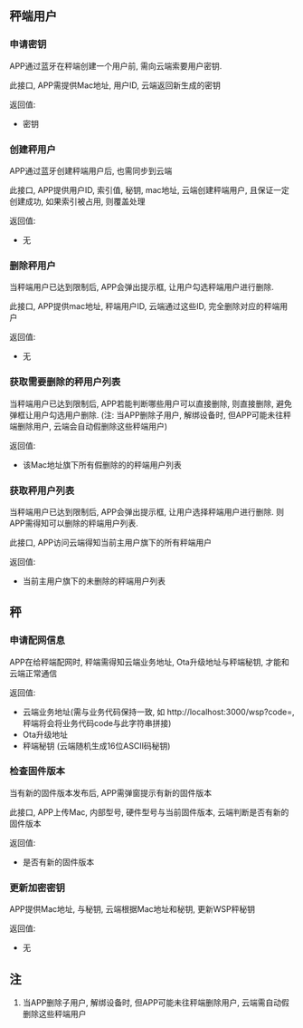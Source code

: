 ## 秤端用户

### 申请密钥
APP通过蓝牙在秤端创建一个用户前, 需向云端索要用户密钥. 

此接口, APP需提供Mac地址, 用户ID, 云端返回新生成的密钥

返回值:
+ 密钥

### 创建秤用户
APP通过蓝牙创建秤端用户后, 也需同步到云端

此接口, APP提供用户ID, 索引值, 秘钥, mac地址, 云端创建秤端用户, 且保证一定创建成功, 如果索引被占用, 则覆盖处理

返回值:
+ 无

### 删除秤用户
当秤端用户已达到限制后, APP会弹出提示框, 让用户勾选秤端用户进行删除.

此接口, APP提供mac地址, 秤端用户ID, 云端通过这些ID, 完全删除对应的秤端用户

返回值:
+ 无

### 获取需要删除的秤用户列表

当秤端用户已达到限制后, APP若能判断哪些用户可以直接删除, 则直接删除, 避免弹框让用户勾选用户删除.
(注: 当APP删除子用户, 解绑设备时, 但APP可能未往秤端删除用户, 云端会自动假删除这些秤端用户)
 
返回值:
+ 该Mac地址旗下所有假删除的的秤端用户列表

### 获取秤用户列表

当秤端用户已达到限制后, APP会弹出提示框, 让用户选择秤端用户进行删除. 则APP需得知可以删除的秤端用户列表.

此接口, APP访问云端得知当前主用户旗下的所有秤端用户

返回值:
+ 当前主用户旗下的未删除的秤端用户列表

## 秤
### 申请配网信息
APP在给秤端配网时, 秤端需得知云端业务地址, Ota升级地址与秤端秘钥, 才能和云端正常通信

返回值:
+ 云端业务地址(需与业务代码保持一致, 如 http://localhost:3000/wsp?code=, 秤端将会将业务代码code与此字符串拼接)
+ Ota升级地址
+ 秤端秘钥 (云端随机生成16位ASCII码秘钥)

### 检查固件版本
当有新的固件版本发布后, APP需弹窗提示有新的固件版本

此接口, APP上传Mac, 内部型号, 硬件型号与当前固件版本, 云端判断是否有新的固件版本

返回值:
+ 是否有新的固件版本

### 更新加密密钥
APP提供Mac地址, 与秘钥, 云端根据Mac地址和秘钥, 更新WSP秤秘钥

返回值:
+ 无

## 注
1. 当APP删除子用户, 解绑设备时, 但APP可能未往秤端删除用户, 云端需自动假删除这些秤端用户
